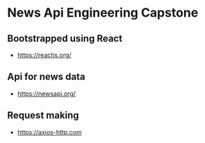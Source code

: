 # News Api Engineering Capstone
## Bootstrapped using React
- https://reactjs.org/
## Api for news data
- https://newsapi.org/
## Request making
- https://axios-http.com
